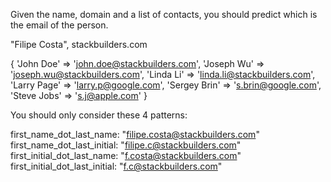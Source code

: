 
Given the name, domain and a list of contacts, you should predict which is the email of the person.

"Filipe Costa", stackbuilders.com

{
  'John Doe' => 'john.doe@stackbuilders.com',
  'Joseph Wu' => 'joseph.wu@stackbuilders.com',
  'Linda Li' => 'linda.li@stackbuilders.com',
  'Larry Page' => 'larry.p@google.com',
  'Sergey Brin' => 's.brin@google.com',
  'Steve Jobs' => 's.j@apple.com'
}


You should only consider these 4 patterns:

first_name_dot_last_name: "filipe.costa@stackbuilders.com"
first_name_dot_last_initial: "filipe.c@stackbuilders.com"
first_initial_dot_last_name: "f.costa@stackbuilders.com"
first_initial_dot_last_initial: "f.c@stackbuilders.com"

